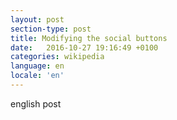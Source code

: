 ```yaml
---
layout: post
section-type: post
title: Modifying the social buttons
date:   2016-10-27 19:16:49 +0100
categories: wikipedia
language: en
locale: 'en'
---
```


english post